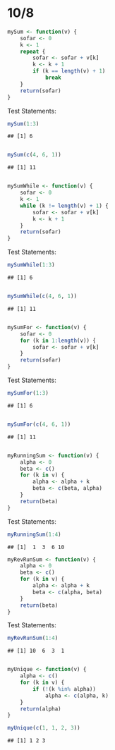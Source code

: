 10/8
=======


```r
mySum <- function(v) {
    sofar <- 0
    k <- 1
    repeat {
        sofar <- sofar + v[k]
        k <- k + 1
        if (k == length(v) + 1) 
            break
    }
    return(sofar)
}
```

Test Statements:

```r
mySum(1:3)
```

```
## [1] 6
```

```r

mySum(c(4, 6, 1))
```

```
## [1] 11
```



```r

mySumWhile <- function(v) {
    sofar <- 0
    k <- 1
    while (k != length(v) + 1) {
        sofar <- sofar + v[k]
        k <- k + 1
    }
    return(sofar)
}
```

Test Statements:

```r
mySumWhile(1:3)
```

```
## [1] 6
```

```r

mySumWhile(c(4, 6, 1))
```

```
## [1] 11
```



```r

mySumFor <- function(v) {
    sofar <- 0
    for (k in 1:length(v)) {
        sofar <- sofar + v[k]
    }
    return(sofar)
}
```

Test Statements:

```r
mySumFor(1:3)
```

```
## [1] 6
```

```r

mySumFor(c(4, 6, 1))
```

```
## [1] 11
```



```r

myRunningSum <- function(v) {
    alpha <- 0
    beta <- c()
    for (k in v) {
        alpha <- alpha + k
        beta <- c(beta, alpha)
    }
    return(beta)
}
```

Test Statements:

```r
myRunningSum(1:4)
```

```
## [1]  1  3  6 10
```

            

```r
myRevRunSum <- function(v) {
    alpha <- 0
    beta <- c()
    for (k in v) {
        alpha <- alpha + k
        beta <- c(alpha, beta)
    }
    return(beta)
}
```

Test Statements:

```r
myRevRunSum(1:4)
```

```
## [1] 10  6  3  1
```



```r

myUnique <- function(v) {
    alpha <- c()
    for (k in v) {
        if (!(k %in% alpha)) 
            alpha <- c(alpha, k)
    }
    return(alpha)
}

myUnique(c(1, 1, 2, 3))
```

```
## [1] 1 2 3
```

